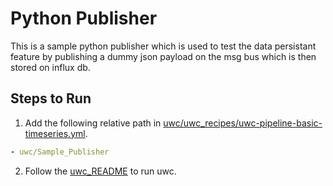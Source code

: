 # Python Publisher 

This is a sample python publisher which is used to test the data persistant feature by publishing a dummy json payload on the msg bus which is then stored on influx db.

## Steps to Run 

1. Add the following relative path in [uwc/uwc_recipes/uwc-pipeline-basic-timeseries.yml](../uwc_recipes/uwc-pipeline-basic-timeseries.yml).

```yaml
- uwc/Sample_Publisher
```

2. Follow the [uwc_README](../README.md) to run uwc.
